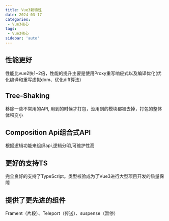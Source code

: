 ```yaml
---
title: Vue3新特性
date: 2024-03-17
categories: 
 - Vue3核心
tags:
 - Vue3核心
sidebar: 'auto'
---
```

## 性能更好
性能比vue2快1~2倍，性能的提升主要是使用Proxy重写响应式以及编译优化(优化编译和重写虚拟dom、优化diff算法)

## Tree-Shaking
移除一些不常用的API, 用到的时候才打包，没用到的模块都被去掉，打包的整体体积变小

## Composition Api组合式API
根据逻辑功能来组织api,逻辑分明,可维护性高

## 更好的支持TS
完全良好的支持了TypeScript。类型校验成为了Vue3进行大型项目开发的质量保障

## 提供了更先进的组件
Frament（片段）、Teleport（传送）、suspense（暂停）
